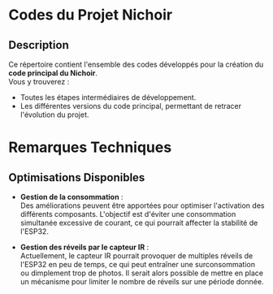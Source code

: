 # Codes du Projet Nichoir

## Description

Ce répertoire contient l'ensemble des codes développés pour la création du **code principal du Nichoir**.  
Vous y trouverez :  
- Toutes les étapes intermédiaires de développement.  
- Les différentes versions du code principal, permettant de retracer l'évolution du projet.
  

# Remarques Techniques

## Optimisations Disponibles

- **Gestion de la consommation** :  
  Des améliorations peuvent être apportées pour optimiser l'activation des différents composants. L'objectif est d'éviter une consommation simultanée excessive de courant, ce qui pourrait affecter la stabilité de l'ESP32.

- **Gestion des réveils par le capteur IR** :  
  Actuellement, le capteur IR pourrait provoquer de multiples réveils de l'ESP32 en peu de temps, ce qui peut entraîner une surconsommation ou dimplement trop de photos. Il serait alors possible de mettre en place un mécanisme pour limiter le nombre de réveils sur une période donnée.
